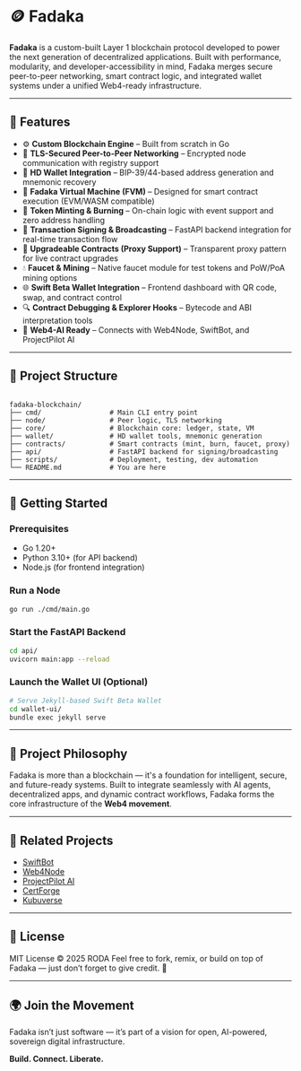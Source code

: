 
# 🪙 Fadaka 

**Fadaka** is a custom-built Layer 1 blockchain protocol developed to power the next generation of decentralized applications. Built with performance, modularity, and developer-accessibility in mind, Fadaka merges secure peer-to-peer networking, smart contract logic, and integrated wallet systems under a unified Web4-ready infrastructure.

---

## 🚀 Features

- ⚙️ **Custom Blockchain Engine** – Built from scratch in Go
- 🔐 **TLS-Secured Peer-to-Peer Networking** – Encrypted node communication with registry support
- 🔄 **HD Wallet Integration** – BIP-39/44-based address generation and mnemonic recovery
- 🧠 **Fadaka Virtual Machine (FVM)** – Designed for smart contract execution (EVM/WASM compatible)
- 🔁 **Token Minting & Burning** – On-chain logic with event support and zero address handling
- 📡 **Transaction Signing & Broadcasting** – FastAPI backend integration for real-time transaction flow
- 🧪 **Upgradeable Contracts (Proxy Support)** – Transparent proxy pattern for live contract upgrades
- 💧 **Faucet & Mining** – Native faucet module for test tokens and PoW/PoA mining options
- 🌐 **Swift Beta Wallet Integration** – Frontend dashboard with QR code, swap, and contract control
- 🔍 **Contract Debugging & Explorer Hooks** – Bytecode and ABI interpretation tools
- 🧬 **Web4-AI Ready** – Connects with Web4Node, SwiftBot, and ProjectPilot AI

---

## 📁 Project Structure

```

fadaka-blockchain/
├── cmd/                 # Main CLI entry point
├── node/                # Peer logic, TLS networking
├── core/                # Blockchain core: ledger, state, VM
├── wallet/              # HD wallet tools, mnemonic generation
├── contracts/           # Smart contracts (mint, burn, faucet, proxy)
├── api/                 # FastAPI backend for signing/broadcasting
├── scripts/             # Deployment, testing, dev automation
└── README.md            # You are here

````

---

## 🔧 Getting Started

### Prerequisites
- Go 1.20+
- Python 3.10+ (for API backend)
- Node.js (for frontend integration)

### Run a Node
```bash
go run ./cmd/main.go
````

### Start the FastAPI Backend

```bash
cd api/
uvicorn main:app --reload
```

### Launch the Wallet UI (Optional)

```bash
# Serve Jekyll-based Swift Beta Wallet
cd wallet-ui/
bundle exec jekyll serve
```

---

## 🧠 Project Philosophy

Fadaka is more than a blockchain — it's a foundation for intelligent, secure, and future-ready systems. Built to integrate seamlessly with AI agents, decentralized apps, and dynamic contract workflows, Fadaka forms the core infrastructure of the **Web4 movement**.

---

## 🤝 Related Projects

* [SwiftBot](https://github.com/Web4application/swiftbot)
* [Web4Node](https://github.com/Web4application/web4node)
* [ProjectPilot AI](https://github.com/QUBUHUB-incs/projectpilot)
* [CertForge](https://github.com/Web4application/certforge)
* [Kubuverse](https://github.com/QUBUHUB-incs/kubuverse)

---

## 📜 License

MIT License © 2025 RODA
Feel free to fork, remix, or build on top of Fadaka — just don’t forget to give credit. 🔗

---

## 🌍 Join the Movement

Fadaka isn’t just software — it’s part of a vision for open, AI-powered, sovereign digital infrastructure.

**Build. Connect. Liberate.**


